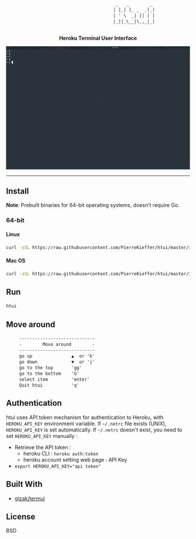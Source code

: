 

```
                                          _   _        _ 
                                         | |_| |_ _  _(_)                 
                                         | ' \  _| || | |
                                         |_||_\__|\_,_|_|
                                    
```
<div align="center">

**Heroku Terminal User Interface**


<img src="./assets/htui_demo.gif" />


</div>

---



## Install 

**Note**: Prebuilt binaries for 64-bit operating systems, doesn't require Go.

### 64-bit
#### Linux 
```bash 
curl -sSL https://raw.githubusercontent.com/PierreKieffer/htui/master/install/install_htui64.sh | bash
```
#### Mac OS 
```bash 
curl -sSL https://raw.githubusercontent.com/PierreKieffer/htui/master/install/install_htui64_osx.sh | bash
```

## Run 
```bash
htui
```

## Move around
```
     -----------------------------
     -        Move around        -
     -----------------------------
     go up               ▲  or 'k'
     go down             ▼  or 'j'
     go to the top       'gg'
     go to the bottom    'G'
     select item         'enter'
     Quit htui           'q'
```

## Authentication 
htui uses API token mechanism for authentication to Heroku, with `HEROKU_API_KEY` environment variable. 
If `~/.netrc` file exists (UNIX), `HEROKU_API_KEY` is set automatically. 
If `~/.netrc` doesn't exist, you need to set `HEROKU_API_KEY` manually : 
- Retrieve the API token : 
  - heroku CLI : `heroku auth:token`
  - heroku account setting web page : API Key
- `export HEROKU_API_KEY="api token"` 


## Built With

- [gizak/termui](https://github.com/gizak/termui)


## License 
BSD




